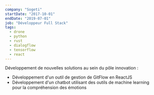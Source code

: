 ```yaml
---
company: "Sogeti"
startDate: "2017-10-01"
endDate: "2019-07-01"
job: "Développeur Full Stack"
tags:
  - drone
  - python
  - rust
  - dialogflow
  - tensorflow
  - react
---
```


Développement de nouvelles solutions au sein du pôle innovation :

- Développement d'un outil de gestion de GitFlow en ReactJS
- Développement d'un chatbot utilisant des outils de machine learning pour la compréhension des émotions

